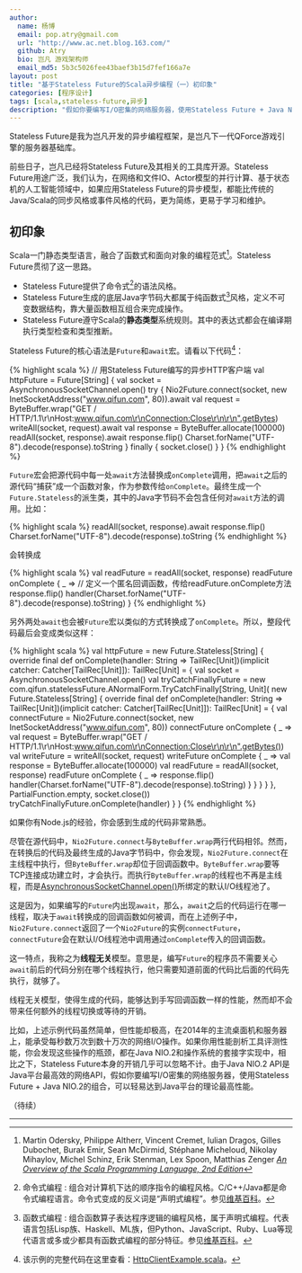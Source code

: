 ```yaml
---
author:
  name: 杨博
  email: pop.atry@gmail.com
  url: "http://www.ac.net.blog.163.com/"
  github: Atry
  bio: 岂凡 游戏架构师
  email_md5: 5b3c5026fee43baef3b15d7fef166a7e
layout: post
title: "基于Stateless Future的Scala异步编程（一）初印象"
categories: [程序设计]
tags: [scala,stateless-future,异步]
description: "假如你要编写I/O密集的网络服务器，使用Stateless Future + Java NIO.2的组合，可以轻易达到Java平台的理论最高性能。"
---
```


Stateless Future是我为岂凡开发的异步编程框架，是岂凡下一代QForce游戏引擎的服务器基础库。

前些日子，岂凡已经将Stateless Future及其相关的工具库开源。Stateless Future用途广泛，我们认为，在网络和文件IO、Actor模型的并行计算、基于状态机的人工智能领域中，如果应用Stateless Future的异步模型，都能比传统的Java/Scala的同步风格或事件风格的代码，更为简练，更易于学习和维护。

## 初印象

Scala一门静态类型语言，融合了函数式和面向对象的编程范式[^ScalaOverview]。Stateless Future贯彻了这一思路。

 * Stateless Future提供了命令式[^Imperative_programming]的语法风格。
 * Stateless Future生成的底层Java字节码大都属于纯函数式[^Functional_programming]风格，定义不可变数据结构，靠大量函数相互组合来完成操作。
 * Stateless Future遵守Scala的**静态类型**系统规则。其中的表达式都会在编译期执行类型检查和类型推断。

Stateless Future的核心语法是`Future`和`await`宏。请看以下代码[^HttpClientExample]：

{% highlight scala %}
// 用Stateless Future编写的异步HTTP客户端
val httpFuture = Future[String] {
  val socket = AsynchronousSocketChannel.open()
  try {
    Nio2Future.connect(socket, new InetSocketAddress("www.qifun.com", 80)).await
    val request = ByteBuffer.wrap("GET / HTTP/1.1\r\nHost:www.qifun.com\r\nConnection:Close\r\n\r\n".getBytes)
    writeAll(socket, request).await
    val response = ByteBuffer.allocate(100000)
    readAll(socket, response).await
    response.flip()
    Charset.forName("UTF-8").decode(response).toString
  } finally {
    socket.close()
  }
}
{% endhighlight %}

`Future`宏会把源代码中每一处`await`方法替换成`onComplete`调用，把`await`之后的源代码“捕获”成一个函数对象，作为参数传给`onComplete`。最终生成一个`Future.Stateless`的派生类，其中的Java字节码不会包含任何对`await`方法的调用。比如：

{% highlight scala %}
readAll(socket, response).await
response.flip()
Charset.forName("UTF-8").decode(response).toString
{% endhighlight %}

会转换成

{% highlight scala %}
val readFuture = readAll(socket, response)
readFuture onComplete { _ => // 定义一个匿名回调函数，传给readFuture.onComplete方法
  response.flip()
  handler(Charset.forName("UTF-8").decode(response).toString)
}
{% endhighlight %}

另外两处`await`也会被`Future`宏以类似的方式转换成了`onComplete`。所以，整段代码最后会变成类似这样：

{% highlight scala %}
val httpFuture = new Future.Stateless[String] {
  override final def onComplete(handler: String => TailRec[Unit])(implicit catcher: Catcher[TailRec[Unit]]): TailRec[Unit] = {
    val socket = AsynchronousSocketChannel.open()
    val tryCatchFinallyFuture = new com.qifun.statelessFuture.ANormalForm.TryCatchFinally[String, Unit](
      new Future.Stateless[String] {
        override final def onComplete(handler: String => TailRec[Unit])(implicit catcher: Catcher[TailRec[Unit]]): TailRec[Unit] = {
          val connectFuture = Nio2Future.connect(socket, new InetSocketAddress("www.qifun.com", 80))
          connectFuture onComplete { _ =>
            val request = ByteBuffer.wrap("GET / HTTP/1.1\r\nHost:www.qifun.com\r\nConnection:Close\r\n\r\n".getBytes())
            val writeFuture = writeAll(socket, request)
            writeFuture onComplete { _ =>
              val response = ByteBuffer.allocate(100000)
              val readFuture = readAll(socket, response)
              readFuture onComplete { _ =>
                response.flip()
                handler(Charset.forName("UTF-8").decode(response).toString)
              }
            }
          }
        }
      }, PartialFunction.empty, socket.close())
    tryCatchFinallyFuture.onComplete(handler)
  }
}
{% endhighlight %}

如果你有Node.js的经验，你会感到生成的代码非常熟悉。

尽管在源代码中，`Nio2Future.connect`与`ByteBuffer.wrap`两行代码相邻。然而，在转换后的代码及最终生成的Java字节码中，你会发现，`Nio2Future.connect`在主线程中执行，但`ByteBuffer.wrap`却位于回调函数中。`ByteBuffer.wrap`要等TCP连接成功建立时，才会执行。而执行`ByteBuffer.wrap`的线程也不再是主线程，而是[AsynchronousSocketChannel.open()](http://docs.oracle.com/javase/7/docs/api/java/nio/channels/AsynchronousSocketChannel.html#open%28%29)所绑定的默认I/O线程池了。

这是因为，如果编写的`Future`内出现`await`，那么，`await`之后的代码运行在哪一线程，取决于`await`转换成的回调函数如何被调，而在上述例子中，`Nio2Future.connect`返回了一个`Nio2Future`的实例`connectFuture`，`connectFuture`会在默认I/O线程池中调用通过`onComplete`传入的回调函数。

这一特点，我称之为**线程无关**模型。意思是，编写`Future`的程序员不需要关心`await`前后的代码分别在哪个线程执行，他只需要知道前面的代码比后面的代码先执行，就够了。

线程无关模型，使得生成的代码，能够达到手写回调函数一样的性能，然而却不会带来任何额外的线程切换或等待的开销。

比如，上述示例代码虽然简单，但性能却极高，在2014年的主流桌面机和服务器上，能承受每秒数万次到数十万次的网络I/O操作。如果你用性能剖析工具评测性能，你会发现这些操作的瓶颈，都在Java NIO.2和操作系统的套接字实现中，相比之下，Stateless Future本身的开销几乎可以忽略不计。由于Java NIO.2 API是Java平台最高效的网络API，假如你要编写I/O密集的网络服务器，使用Stateless Future + Java NIO.2的组合，可以轻易达到Java平台的理论最高性能。

（待续）

---

[^ScalaOverview]: Martin Odersky, Philippe Altherr, Vincent Cremet, Iulian Dragos, Gilles Dubochet, Burak Emir, Sean McDirmid, Stéphane Micheloud, Nikolay Mihaylov, Michel Schinz, Erik Stenman, Lex Spoon, Matthias Zenger <cite>[An Overview of the Scala Programming Language, 2nd Edition](http://www.scala-lang.org/docu/files/ScalaOverview.pdf)</cite>

[^Imperative_programming]: 
    命令式编程
    : 组合对计算机下达的顺序指令的编程风格。C/C++/Java都是命令式编程语言。命令式变成的反义词是“声明式编程”。参见[维基百科](http://zh.wikipedia.org/wiki/%E6%8C%87%E4%BB%A4%E5%BC%8F%E7%B7%A8%E7%A8%8B)。

[^Functional_programming]: 
    函数式编程
    : 组合函数算子表达程序逻辑的编程风格，属于声明式编程。代表语言包括Lisp族、Haskell、ML族，但Python、JavaScript、Ruby、Lua等现代语言或多或少都具有函数式编程的部分特征。参见[维基百科](http://zh.wikipedia.org/wiki/%E5%87%BD%E6%95%B8%E7%A8%8B%E5%BC%8F%E8%AA%9E%E8%A8%80)。

[^HttpClientExample]: 该示例的完整代码在这里查看：[HttpClientExample.scala](https://github.com/Atry/stateless-future-example/blob/master/HttpClientExample.scala)。